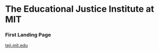 # The Educational Justice Institute at MIT

### First Landing Page

[teji.mit.edu](http://teji.mit.edu/)
